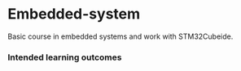 # Embedded-system
Basic course in embedded systems and work with STM32Cubeide. 

### Intended learning outcomes
